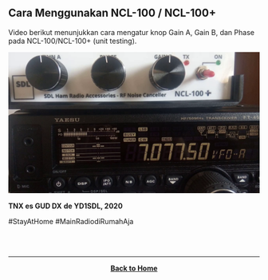 ## Cara Menggunakan NCL-100 / NCL-100+

Video berikut menunjukkan cara mengatur knop Gain A, Gain B, dan Phase pada NCL-100/NCL-100+ (unit testing).

[![](./snap.png)](https://www.youtube.com/watch?v=hh-UnCXkkAk)

**TNX es GUD DX**
**de YD1SDL, 2020**

#StayAtHome #MainRadiodiRumahAja

<br><br>
****
<p align="center">
  <a href="https://handiko.github.io/MyBlog/"> <b>Back to Home</b> </a>
  <br>
</p>
